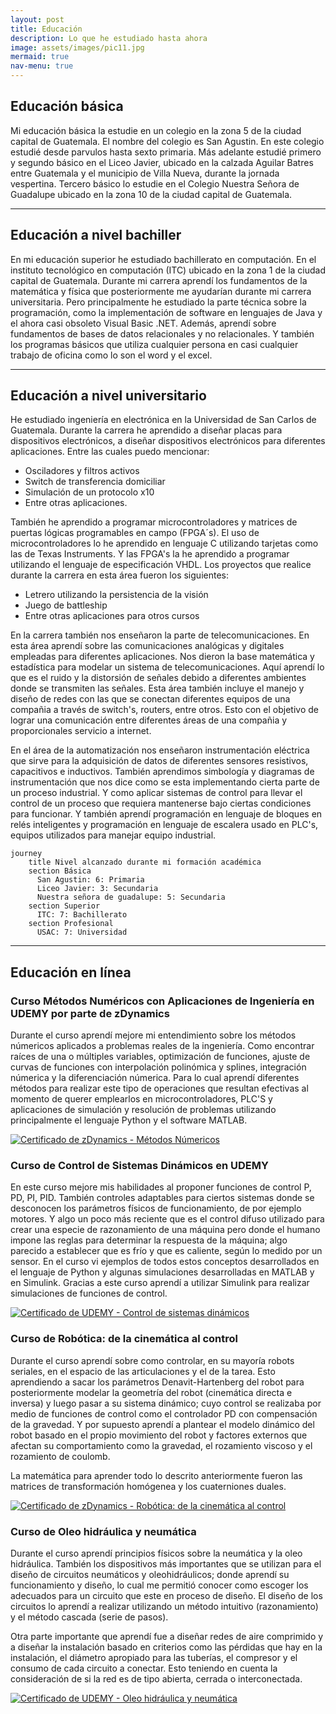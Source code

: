 ```yaml
---
layout: post
title: Educación
description: Lo que he estudiado hasta ahora
image: assets/images/pic11.jpg
mermaid: true
nav-menu: true
---
```


## Educación básica
Mi educación básica la estudie en un colegio en la zona 5 de la ciudad capital de Guatemala. El nombre del colegio es San Agustin. En este colegio estudié desde parvulos hasta sexto primaria. Más adelante estudié primero y segundo básico en el Liceo Javier, ubicado en la calzada Aguilar Batres entre Guatemala y el municipio de Villa Nueva, durante la jornada vespertina. Tercero básico lo estudie en el Colegio Nuestra Señora de Guadalupe ubicado en la zona 10 de la ciudad capital de Guatemala.   

---

## Educación a nivel bachiller
En mi educación superior he estudiado bachillerato en computación. En el instituto tecnológico en computación (ITC) ubicado en la zona 1 de la ciudad capital de Guatemala. Durante mi carrera aprendí los fundamentos de la matemática y física que posteriormente me ayudarían durante mi carrera universitaria. Pero principalmente he estudiado la parte técnica sobre la programación, como la implementación de software en lenguajes de Java y el ahora casi obsoleto Visual Basic .NET. Además, aprendí sobre fundamentos de bases de datos relacionales y no relacionales. Y también los programas básicos que utiliza cualquier persona en casi cualquier trabajo de oficina como lo son el word y el excel. 

---

## Educación a nivel universitario
He estudiado ingeniería en electrónica en la Universidad de San Carlos de Guatemala. Durante la carrera he aprendido a diseñar placas para dispositivos electrónicos, a diseñar dispositivos electrónicos para diferentes aplicaciones. Entre las cuales puedo mencionar: 

- Osciladores y filtros activos
- Switch de transferencia domiciliar
- Simulación de un protocolo x10
- Entre otras aplicaciones.

También he aprendido a programar microcontroladores y matrices de puertas lógicas programables en campo (FPGA´s). El uso de microcontroladores lo he aprendido en lenguaje C utilizando tarjetas como las de Texas Instruments. Y las FPGA's la he aprendido a programar utilizando el lenguaje de especificación VHDL. Los proyectos que realice durante la carrera en esta área fueron los siguientes:

- Letrero utilizando la persistencia de la visión
- Juego de battleship
- Entre otras aplicaciones para otros cursos
  
En la carrera también nos enseñaron la parte de telecomunicaciones. En esta área aprendí sobre las comunicaciones analógicas y digitales empleadas para diferentes aplicaciones. Nos dieron la base matemática y estadística para modelar un sistema de telecomunicaciones. Aquí aprendí lo que es el ruido y la distorsión de señales debido a diferentes ambientes donde se transmiten las señales. Esta área también incluye el manejo y diseño de redes con las que se conectan diferentes equipos de una compañia a través de switch's, routers, entre otros. Esto con el objetivo de lograr una comunicación entre diferentes áreas de una compañia y proporcionales servicio a internet. 

En el área de la automatización nos enseñaron instrumentación eléctrica que sirve para la adquisición de datos de diferentes sensores resistivos, capacitivos e inductivos. También aprendimos simbología y diagramas de instrumentación que nos dice como se esta implementando cierta parte de un proceso industrial. Y como aplicar sistemas de control para llevar el control de un proceso que requiera mantenerse bajo ciertas condiciones para funcionar. Y también aprendí programación en lenguaje de bloques en relés inteligentes y programación en lenguaje de escalera usado en PLC's, equipos utilizados para manejar equipo industrial.

```mermaid
journey
    title Nivel alcanzado durante mi formación académica
    section Básica
      San Agustin: 6: Primaria
      Liceo Javier: 3: Secundaria
      Nuestra señora de guadalupe: 5: Secundaria
    section Superior
      ITC: 7: Bachillerato
    section Profesional
      USAC: 7: Universidad
```
---

## Educación en línea
### Curso Métodos Numéricos con Aplicaciones de Ingeniería en UDEMY por parte de zDynamics
Durante el curso aprendí mejore mi entendimiento sobre los métodos númericos aplicados a problemas reales de la ingeniería. Como encontrar raíces de una o múltiples variables, optimización de funciones, ajuste de curvas de funciones con interpolación polinómica y splines, integración númerica y la diferenciación númerica. Para lo cual aprendí diferentes métodos para realizar este tipo de operaciones que resultan efectivas al momento de querer emplearlos en microcontroladores, PLC'S y aplicaciones de simulación y resolución de problemas utilizando principalmente el lenguaje Python y el software MATLAB.




[![Certificado de zDynamics - Métodos Númericos](/assets/images/zDynamics_certificado_MetodosNumericos.jpg "Shiprock, New Mexico by Beau Rogers")](https://www.zdynamics.org/about/#)

### Curso de Control de Sistemas Dinámicos en UDEMY
En este curso mejore mis habilidades al proponer funciones de control P, PD, PI, PID. También controles adaptables para ciertos sistemas donde se desconocen los parámetros físicos de funcionamiento, de por ejemplo motores. Y algo un poco más reciente que es el control difuso utilizado para crear una especie de razonamiento de una máquina pero donde el humano impone las reglas para determinar la respuesta de la máquina; algo parecido a establecer que es frío y que es caliente, según lo medido por un sensor. En el curso vi ejemplos de todos estos conceptos desarrollados en el lenguaje de Python y algunas simulaciones desarrolladas en MATLAB y en Simulink. Gracias a este curso aprendí a utilizar Simulink para realizar simulaciones de funciones de control.

[![Certificado de UDEMY - Control de sistemas dinámicos](/assets/images/UC-ca3a7130-0d64-4642-aa42-e844da688654.jpg "Shiprock, New Mexico by Beau Rogers")](https://www.udemy.com/certificate/UC-ca3a7130-0d64-4642-aa42-e844da688654/)

### Curso de Robótica: de la cinemática al control
Durante el curso aprendí sobre como controlar, en su mayoría robots seriales, en el espacio de las articulaciones y el de la tarea. Esto aprendiendo a sacar los parámetros Denavit-Hartenberg del robot para posteriormente modelar la geometría del robot (cinemática directa e inversa) y luego pasar a su sistema dinámico; cuyo control se realizaba por medio de funciones de control como el controlador PD con compensación de la gravedad. Y por supuesto aprendí a plantear el modelo dinámico del robot basado en el propio movimiento del robot y factores externos que afectan su comportamiento como la gravedad, el rozamiento viscoso y el rozamiento de coulomb. 

La matemática para aprender todo lo descrito anteriormente fueron las matrices de transformación homógenea y los cuaterniones duales. 

[![Certificado de zDynamics - Robótica: de la cinemática al control](/assets/images/zDynamics_certificado_Robotica.jpg "Shiprock, New Mexico by Beau Rogers")](https://www.zdynamics.org/about/#)


### Curso de  Oleo hidráulica y neumática
Durante el curso aprendí principios físicos sobre la neumática y la oleo hidráulica. También los dispositivos más importantes que se utilizan para el diseño de circuitos neumáticos y oleohidráulicos; donde aprendí su funcionamiento y diseño, lo cual me permitió conocer como escoger los adecuados para un circuito que este en proceso de diseño. El diseño de los circuitos lo aprendí a realizar utilizando un método intuitivo (razonamiento) y el método cascada (serie de pasos).

Otra parte importante que aprendí fue a diseñar redes de aire comprimido y a diseñar la instalación basado en criterios como las pérdidas que hay en la instalación, el diámetro apropiado para las tuberías, el compresor y el consumo de cada circuito a conectar. Esto teniendo en cuenta la consideración de si la red es de tipo abierta, cerrada o interconectada. 

[![Certificado de UDEMY - Oleo hidráulica y neumática](/assets/images/certificado_oleoHidraulica.jpg "Shiprock, New Mexico by Beau Rogers")](https://www.udemy.com/certificate/UC-269b2bb4-1272-47d6-bbb5-afdb4e97a2a5//)

